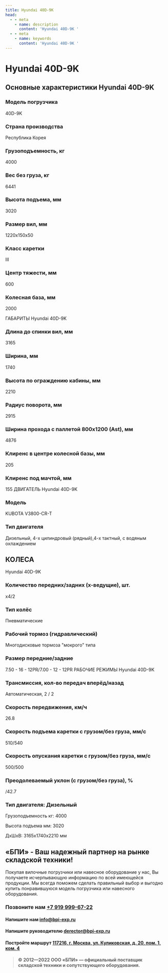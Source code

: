 ```yaml
---
title: Hyundai 40D-9K
head:
  - - meta
    - name: description
      content: 'Hyundai 40D-9K '
  - - meta
    - name: keywords 
      content: 'Hyundai 40D-9K '
---
```


# Hyundai 40D-9K
## Основные характеристики Hyundai 40D-9K

### Модель погрузчика
40D-9K
### Страна производства
Республика Корея
### Грузоподъемность, кг
4000
### Вес без груза, кг
6441
### Высота подъема, мм
3020
### Размер вил, мм
1220x150x50
### Класс каретки
III
### Центр тяжести, мм
600
### Колесная база, мм
2000

ГАБАРИТЫ Hyundai 40D-9K

### Длина до спинки вил, мм
3165
### Ширина, мм
1740
### Высота по ограждению кабины, мм
2210
### Радиус поворота, мм
2915
### Ширина прохода с паллетой 800х1200 (Ast), мм
4876
### Клиренс в центре колесной базы, мм
205
### Клиренс под мачтой, мм
155
ДВИГАТЕЛЬ Hyundai 40D-9K


### Модель
KUBOTA V3800-CR-T
### Тип двигателя
Дизельный, 4-x цилиндровый (рядный),4-х тактный, с водяным охлаждением

## КОЛЕСА
Hyundai 40D-9K

### Количество передних/задних (х-ведущие), шт.
х4/2
### Тип колёс
Пневматические
### Рабочий тормоз (гидравлический)
Многодисковые тормоза "мокрого" типа
### Размер передние/задние
7.50 - 16 - 12PR/7.00 - 12 - 12PR
РАБОЧИЕ РЕЖИМЫ Hyundai 40D-9K


### Трансмиссия, кол-во передач вперёд/назад
Автоматическая, 2 / 2
### Скорость передвижения, км/ч
26.8
### Скорость подъема каретки с грузом/без груза, мм/с
510/540
### Скорость опускания каретки с грузом/без груза, мм/с
500/500
### Преодолеваемый уклон (с грузом/без груза), %
/42.7
### Тип двигателя: Дизельный

Грузоподъемность кг: 4000

Высота подъема мм: 3020

ДxШxВ: 3165x1740x2210 мм





## «БПИ» - Ваш надежный партнер на рынке складской техники!

Покупая вилочные погрузчики или навесное оборудование у нас, Вы получаете исчерпывающую информацию по всей имеющейся продукции. Мы всегда поможем сделать правильный выбор и выгодно купить понравившуюся модель погрузчика или навесного оборудования.


### Позвоните нам <a href="tel:+79199996722">+7 919 999-67-22</a>

#### Напишите нам <a href="mailto:info@bpi-exp.ru">info@bpi-exp.ru</a>

#### Напишите руководителю <a href="mailto:derector@bpi-exp.ru">derector@bpi-exp.ru</a>

#### Постройте маршрут <a href="https://yandex.ru/maps/213/moscow/?from=api-maps&ll=37.560718%2C55.567506&mode=routes&origin=jsapi_2_1_79&rtext=~55.567988%2C37.560664&rtt=mt&ruri=~&z=19">117216, г. Москва, ул. Куликовская, д. 20, пом. 1, ком. 4</a>

> **© 2012—2022 ООО «БПИ» — официальный поставщик складской техники и сопутствующего оборудования.**
